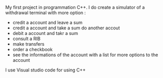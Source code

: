 My first project in programmation C++. I do create a simulator of a withdrawal terminal with more option : 
- credit a account and leave a sum
- credit a account and take a sum do another accout
- debit a account and takr a sum
- consult a RIB
- make transfers
- order a checkbook
- see the informations of the account with a list for more options to the account

I use Visual studio code for using C++
